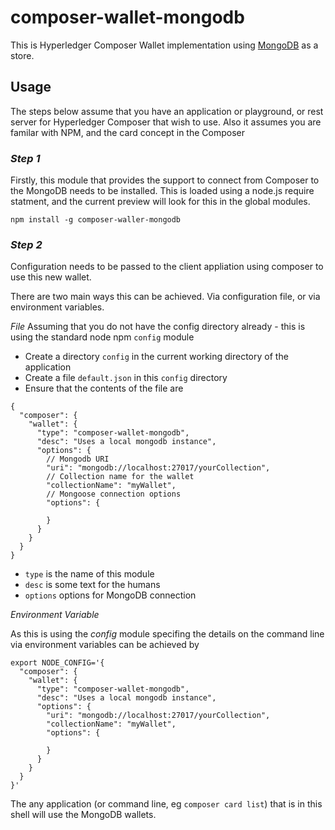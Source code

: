 # composer-wallet-mongodb

This is Hyperledger Composer Wallet implementation using [MongoDB](https://www.mongodb.com/) as a store.

## Usage

The steps below assume that you have an application or playground, or rest server for Hyperledger Composer that wish to use.
Also it assumes you are familar with NPM, and the card concept in the Composer


### *Step 1*

Firstly, this module that provides the support to connect from Composer to the MongoDB needs to be installed.
This is loaded using a node.js require statment, and the current preview will look for this in the global modules. 

```
npm install -g composer-waller-mongodb
```

### *Step 2*

Configuration needs to be passed to the client appliation using composer to use this new wallet.

There are two main ways this can be achieved. Via configuration file, or via environment variables. 

*File*
Assuming that you do not have the config directory already - this is using the standard node npm `config` module


- Create a directory `config` in the current working directory of the application
- Create a file `default.json` in this `config` directory
- Ensure that the contents of the file are
```
{
  "composer": {
    "wallet": {
      "type": "composer-wallet-mongodb",
      "desc": "Uses a local mongodb instance",
      "options": {
        // Mongodb URI
        "uri": "mongodb://localhost:27017/yourCollection",
        // Collection name for the wallet
        "collectionName": "myWallet",
        // Mongoose connection options
        "options": {

        }
      }
    }
  }
}
```

- `type` is the name of this module
- `desc` is some text for the humans
- `options` options for MongoDB connection


*Environment Variable*

As this is using the *config* module specifing the details on the command line via environment variables can be achieved by

```
export NODE_CONFIG='{
  "composer": {
    "wallet": {
      "type": "composer-wallet-mongodb",
      "desc": "Uses a local mongodb instance",
      "options": {
        "uri": "mongodb://localhost:27017/yourCollection",
        "collectionName": "myWallet",
        "options": {

        }
      }
    }
  }
}'
```

The any application (or command line, eg `composer card list`) that is in this shell will use the MongoDB wallets. 
